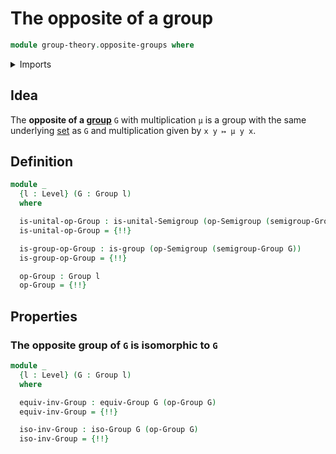 # The opposite of a group

```agda
module group-theory.opposite-groups where
```

<details><summary>Imports</summary>

```agda
open import foundation.dependent-pair-types
open import foundation.universe-levels

open import group-theory.groups
open import group-theory.isomorphisms-groups
open import group-theory.monoids
open import group-theory.opposite-semigroups
```

</details>

## Idea

The **opposite of a [group](group-theory.groups.md)** `G` with multiplication
`μ` is a group with the same underlying [set](foundation-core.sets.md) as `G`
and multiplication given by `x y ↦ μ y x`.

## Definition

```agda
module _
  {l : Level} (G : Group l)
  where

  is-unital-op-Group : is-unital-Semigroup (op-Semigroup (semigroup-Group G))
  is-unital-op-Group = {!!}

  is-group-op-Group : is-group (op-Semigroup (semigroup-Group G))
  is-group-op-Group = {!!}

  op-Group : Group l
  op-Group = {!!}
```

## Properties

### The opposite group of `G` is isomorphic to `G`

```agda
module _
  {l : Level} (G : Group l)
  where

  equiv-inv-Group : equiv-Group G (op-Group G)
  equiv-inv-Group = {!!}

  iso-inv-Group : iso-Group G (op-Group G)
  iso-inv-Group = {!!}
```
